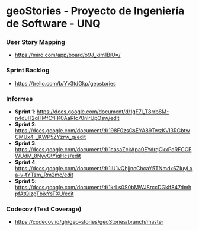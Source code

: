 # geoStories - Proyecto de Ingeniería de Software - UNQ

### User Story Mapping

* https://miro.com/app/board/o9J_kim1BiU=/

### Sprint Backlog

* https://trello.com/b/Yv3tdGkp/geostories

### Informes

* **Sprint 1**: https://docs.google.com/document/d/1gF7l_T8rrb8M-n4duH2qHMfCfFK0AaRIc70nlrUpOsw/edit
* **Sprint 2**: https://docs.google.com/document/d/198F0zsGsEYA89TwzKVI3RGbtwCMUx4-_KWP5ZYzrw_g/edit
* **Sprint 3**: https://docs.google.com/document/d/1casaZckApa0EYdrqCkxPoRFCCFWUdM_8NyvGtYiqHcs/edit
* **Sprint 4**: https://docs.google.com/document/d/1lU1vQhjjncChcaY5TNmdx6ZIuyLxa-v-tYTzm_Rm2mc/edit
* **Sprint 5**: https://docs.google.com/document/d/1krLs0S0bMWJSrccDGklf847dmhpfAtQIzgTbixYsTXU/edit

### Codecov (Test Coverage)
* https://codecov.io/gh/geo-stories/geoStories/branch/master
